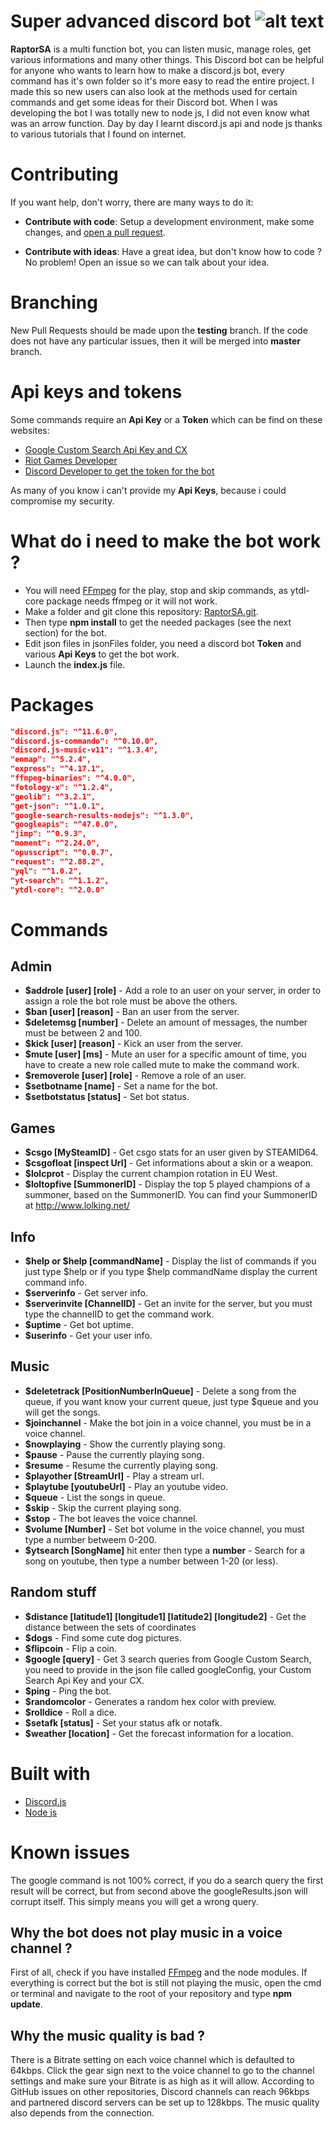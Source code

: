 # Super advanced discord bot ![alt text](https://i.imgflip.com/xu2ct.jpg)

**RaptorSA** is a multi function bot, you can listen music, manage roles, get various informations and many other things. This Discord bot can be helpful for anyone who wants to learn how to make a discord.js bot, every command has it's own folder so it's more easy to read the entire project. I made this so new users can also look at the methods used for certain commands and get some ideas for their Discord bot. When I was developing the bot I was totally new to node js, I did not even know what was an arrow function. Day by day I learnt discord.js api and node js thanks to various tutorials that I found on internet.

# Contributing

If you want help, don't worry, there are many ways to do it:

* **Contribute with code**: Setup a development environment, make some changes, and [open a pull request](https://github.com/Cramenorn/RaptorSA/pulls).

* **Contribute with ideas**: Have a great idea, but don't know how to code ? No problem! Open an issue so we can talk about your idea.

# Branching

New Pull Requests should be made upon the **testing** branch. If the code does not have any particular issues, then it will be merged into **master** branch.

# Api keys and tokens

Some commands require an **Api Key** or a **Token** which can be find on these websites: 

* [Google Custom Search Api Key and CX](https://developers.google.com/custom-search/)
* [Riot Games Developer](https://developer.riotgames.com/)
* [Discord Developer to get the token for the bot](https://discordapp.com/developers/applications/)

As many of you know i can't provide my **Api Keys**, because i could compromise my security.

# What do i need to make the bot work ?

* You will need [FFmpeg](https://www.ffmpeg.org/) for the play, stop and skip commands, as ytdl-core package needs ffmpeg or it will not work.
* Make a folder and git clone this repository: [RaptorSA.git](https://github.com/Cramenorn/RaptorSA.git).
* Then type **npm install** to get the needed packages (see the next section) for the bot.
* Edit json files in jsonFiles folder, you need a discord bot **Token** and various **Api Keys** to get the bot work.
* Launch the **index.js** file.

# Packages

```json
"discord.js": "^11.6.0",
"discord.js-commando": "^0.10.0",
"discord.js-music-v11": "^1.3.4",
"enmap": "^5.2.4",
"express": "^4.17.1",
"ffmpeg-binaries": "^4.0.0",
"fotology-x": "^1.2.4",
"geolib": "^3.2.1",
"get-json": "^1.0.1",
"google-search-results-nodejs": "^1.3.0",
"googleapis": "^47.0.0",
"jimp": "^0.9.3",
"moment": "^2.24.0",
"opusscript": "^0.0.7",
"request": "^2.88.2",
"yql": "^1.0.2",
"yt-search": "^1.1.2",
"ytdl-core": "^2.0.0"
```

# Commands

## Admin

* **$addrole [user] [role]** - Add a role to an user on your server, in order to assign a role the bot role must be above the others.
* **$ban [user] [reason]** - Ban an user from the server.
* **$deletemsg [number]** - Delete an amount of messages, the number must be between 2 and 100.
* **$kick [user] [reason]** - Kick an user from the server.
* **$mute [user] [ms]** - Mute an user for a specific amount of time, you have to create a new role called mute to make the command work.
* **$removerole [user] [role]** - Remove a role of an user.
* **$setbotname [name]** - Set a name for the bot.
* **$setbotstatus [status]** - Set bot status.

## Games

* **$csgo [MySteamID]** - Get csgo stats for an user given by STEAMID64.
* **$csgofloat [inspect Url]** - Get informations about a skin or a weapon.
* **$lolcprot** - Display the current champion rotation in EU West.
* **$loltopfive [SummonerID]** - Display the top 5 played champions of a summoner, based on the SummonerID. You can find your SummonerID at http://www.lolking.net/

## Info

* **$help or $help [commandName]** - Display the list of commands if you just type $help or if you type $help commandName display the current command info.
* **$serverinfo** - Get server info.
* **$serverinvite [ChannelID]** - Get an invite for the server, but you must type the channelID to get the command work.
* **$uptime** - Get bot uptime.
* **$userinfo** - Get your user info.

## Music

* **$deletetrack [PositionNumberInQueue]** - Delete a song from the queue, if you want know your current queue, just type $queue and you will get the songs.
* **$joinchannel** - Make the bot join in a voice channel, you must be in a voice channel.
* **$nowplaying** - Show the currently playing song.
* **$pause** - Pause the currently playing song.
* **$resume** - Resume the currently playing song.
* **$playother [StreamUrl]** - Play a stream url.
* **$playtube [youtubeUrl]** - Play an youtube video.
* **$queue** - List the songs in queue.
* **$skip** - Skip the current playing song.
* **$stop** - The bot leaves the voice channel.
* **$volume [Number]** - Set bot volume in the voice channel, you must type a number betweem 0-200.
* **$ytsearch [SongName]** hit enter then type a **number** - Search for a song on youtube, then type a number between 1-20 (or less).

## Random stuff

* **$distance [latitude1] [longitude1] [latitude2] [longitude2]** - Get the distance between the sets of coordinates
* **$dogs** - Find some cute dog pictures.
* **$flipcoin** - Flip a coin.
* **$google [query]** - Get 3 search queries from Google Custom Search, you need to provide in the json file called googleConfig, your Custom Search Api Key and your CX.
* **$ping** - Ping the bot.
* **$randomcolor** - Generates a random hex color with preview.
* **$rolldice** - Roll a dice.
* **$setafk [status]** - Set your status afk or notafk.
* **$weather [location]** - Get the forecast information for a location.

# Built with
* [Discord.js](https://discord.js.org/#/)
* [Node js](https://nodejs.org/en/)

# Known issues

The google command is not 100% correct, if you do a search query the first result will be correct, but from second above the googleResults.json will corrupt itself. This simply means you will get a wrong query.

## Why the bot does not play music in a voice channel ?

First of all, check if you have installed [FFmpeg](https://www.ffmpeg.org/) and the node modules. If everything is correct but the bot is still not playing the music, open the cmd or terminal and navigate to the root of your repository and type **npm update**.

## Why the music quality is bad ?

There is a Bitrate setting on each voice channel which is defaulted to 64kbps. Click the gear sign next to the voice channel to go to the channel settings and make sure your Bitrate is as high as it will allow. According to GitHub issues on other repositories, Discord channels can reach 96kbps and partnered discord servers can be set up to 128kbps. The music quality also depends from the connection.